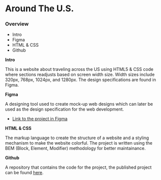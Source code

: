 # Around The U.S.

### Overview
* Intro
* Figma
* HTML & CSS
* Github

**Intro**

This is a website about traveling across the US using HTML5 & CSS code where sections readjusts based on screen width size. Width sizes include 320px, 768px, 1024px, and 1280px. The design specifications are found in Figma.

**Figma**

A designing tool used to create mock-up web designs which can later be used as the design specification for the web development.
* [Link to the project in Figma](https://www.figma.com/file/mUgu8OSHWE0M6p6vfwmdu9/Sprint-4-Around-The-U.S.-desktop-mobile?node-id=0%3A1)

**HTML & CSS**

The markup language to create the structure of a website and a styling mechanism to make the website colorful. The project is written using the BEM (Block, Element, Modifier) methodology for better maintainance.

**Github**

A repository that contains the code for the project, the published project can be found [here](https://sayus2884.github.io/web_project_4/).
